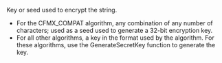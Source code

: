 Key or seed used to encrypt the string.
- For the CFMX_COMPAT algorithm, any combination of any number of characters; used as a seed used to generate a 32-bit encryption key.
- For all other algorithms, a key in the format used by the algorithm. For these algorithms, use the GenerateSecretKey function to generate the key.